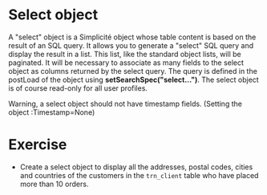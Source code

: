 Select object
====================

A "select" object is a Simplicité object whose table content is based on the result of an SQL query. 
It allows you to generate a "select" SQL query and display the result in a list. 
This list, like the standard object lists, will be paginated.
It will be necessary to associate as many fields to the select object as columns returned by the select query.
The query is defined in the postLoad of the object using **setSearchSpec("select...")**.
The select object is of course read-only for all user profiles.

<div class="warning">Warning, a select object should not have timestamp fields. (Setting the object :Timestamp=None)</div>


Exercise
====================

- Create a select object to display all the addresses, postal codes, cities and countries of the customers in the `trn_client` table who have placed more than 10 orders.



